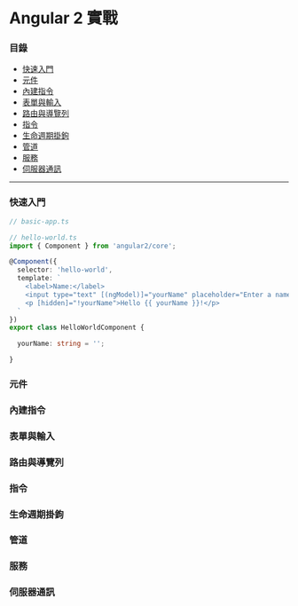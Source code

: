 # Angular 2 實戰

### 目錄
* [快速入門](#快速入門)
* [元件](#元件)
* [內建指令](#內建指令)
* [表單與輸入](#表單與輸入)
* [路由與導覽列](#路由與導覽列)
* [指令](#指令)
* [生命週期掛鉤](#生命週期掛鉤)
* [管道](#管道)
* [服務](#服務)
* [伺服器通訊](#伺服器通訊)

***

### 快速入門
```ts
// basic-app.ts
```
```ts
// hello-world.ts
import { Component } from 'angular2/core';

@Component({
  selector: 'hello-world',
  template: `
    <label>Name:</label>
    <input type="text" [(ngModel)]="yourName" placeholder="Enter a name here">
    <p [hidden]="!yourName">Hello {{ yourName }}!</p>
  `
})
export class HelloWorldComponent {

  yourName: string = '';

}
```

### 元件

### 內建指令

### 表單與輸入

### 路由與導覽列

### 指令

### 生命週期掛鉤

### 管道

### 服務

### 伺服器通訊
